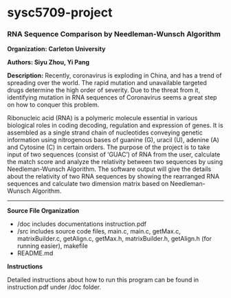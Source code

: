 # sysc5709-project
### RNA Sequence Comparison by Needleman-Wunsch Algorithm ###

**Organization: Carleton University**

**Authors: Siyu Zhou, Yi Pang**

**Description:**
Recently, coronavirus is exploding in China, and has a trend of spreading over the world. The rapid mutation and unavailable targeted drugs determine the high order of severity. Due to the threat from it, identifying mutation in RNA sequences of Coronavirus seems a great step on how to conquer this problem.

Ribonucleic acid (RNA) is a polymeric molecule essential in various biological roles in coding decoding, regulation and expression of genes. It is assembled as a single strand chain of nucleotides conveying genetic information using nitrogenous bases of guanine (G), uracil (U), adenine (A) and Cytosine (C) in certain orders.  The purpose of the project is to take input of two sequences (consist of ‘GUAC’) of RNA from the user, calculate the match score and analyze the relativity between two sequences by using Needleman-Wunsch Algorithm. The software output will give the details about the relativity of two RNA sequences by showing the rearranged RNA sequences and calculate two dimension matrix based on Needleman-Wunsch Algorithm.
****

**Source File Organization**

+ /doc includes documentations instruction.pdf
+ /src includes source code files, main.c, main.c, getMax.c, matrixBuilder.c, getAlign.c, getMax.h, matrixBuilder.h, getAlign.h (for running easier), makefile
+  README.md

**Instructions**

Detailed instructions about how to run this program can be found in instruction.pdf under /doc folder. 